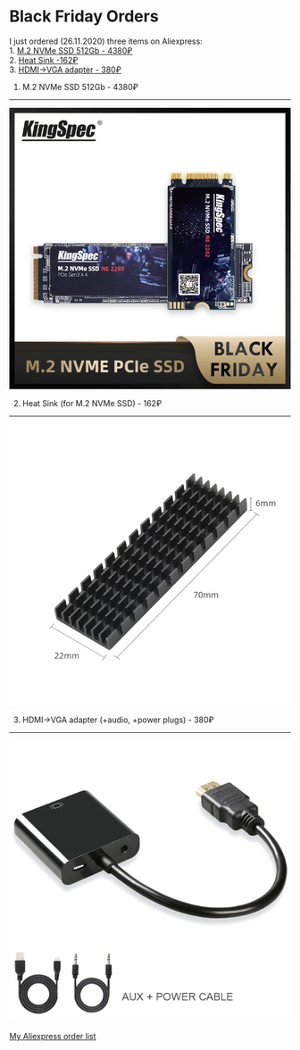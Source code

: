 # Black Friday Orders
I just ordered (26.11.2020) three items on Aliexpress:  
    1. [M.2 NVMe SSD 512Gb - 4380₽](#m2-nvme-ssd-512gb---4380)  
    2. [Heat Sink -162₽](#heat-sink-for-m2-nvme-ssd---162)  
    3. [HDMI->VGA adapter - 380₽](#hdmi-vga-adapter-audio-power-plugs---380)

1. M.2 NVMe SSD 512Gb - 4380₽  
----
[![M.2-NVMe-SSD](KingSpec-M2-NVMe-ssd-PCIe.jpg)](KingSpec-M2-NVMe-ssd-PCIe.jpg)

2. Heat Sink (for M.2 NVMe SSD) - 162₽
---- 
[![heat-sink](M-2-NGFF-heat-sink.jpg)](M-2-NGFF-heat-sink.jpg)

3. HDMI->VGA adapter (+audio, +power plugs) - 380₽
---- 
[![HDMI-VGA-adapter](hdmi-vga-adapter.jpg)](hdmi-vga-adapter.jpg)

[My Aliexpress order list](https://trade.aliexpress.ru/orderList.htm?spm=a2g0o.cart.1000002.13.5dcd3c00IvXwEr&tracelog=ws_topbar&tsp=1606407098548)
